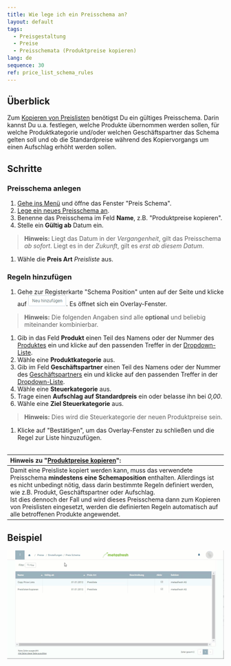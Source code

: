 ```yaml
---
title: Wie lege ich ein Preisschema an?
layout: default
tags:
  - Preisgestaltung
  - Preise
  - Preisschemata (Produktpreise kopieren)
lang: de
sequence: 30
ref: price_list_schema_rules
---
```


## Überblick
Zum [Kopieren von Preislisten](Preise_von_Preislistenversion_kopieren) benötigst Du ein gültiges Preisschema. Darin kannst Du u.a. festlegen, welche Produkte übernommen werden sollen, für welche Produktkategorie und/oder welchen Geschäftspartner das Schema gelten soll und ob die Standardpreise während des Kopiervorgangs um einen Aufschlag erhöht werden sollen.

## Schritte

### Preisschema anlegen
1. [Gehe ins Menü](Menu) und öffne das Fenster "Preis Schema".
1. [Lege ein neues Preisschema an](Neuer_Datensatz_Fenster_Webui).
1. Benenne das Preisschema im Feld **Name**, z.B. "Produktpreise kopieren".
1. Stelle ein **Gültig ab** Datum ein.
 >**Hinweis:** Liegt das Datum in der *Vergangenheit*, gilt das Preisschema *ab sofort*. Liegt es in der *Zukunft*, gilt es *erst ab diesem Datum*.

1. Wähle die **Preis Art** *Preisliste* aus.

### Regeln hinzufügen
1. Gehe zur Registerkarte "Schema Position" unten auf der Seite und klicke auf !["Neu hinzufügen"](assets/Neu_hinzufuegen_Button.png). Es öffnet sich ein Overlay-Fenster.
 >**Hinweis:** Die folgenden Angaben sind alle **optional** und beliebig miteinander kombinierbar.

1. Gib in das Feld **Produkt** einen Teil des Namens oder der Nummer des [Produktes](NeuesProdukt) ein und klicke auf den passenden Treffer in der [Dropdown-Liste](Keyboard_Shortcuts_Liste).
1. Wähle eine **Produktkategorie** aus.
1. Gib im Feld **Geschäftspartner** einen Teil des Namens oder der Nummer des [Geschäftspartners](Neuer_Geschaeftspartner) ein und klicke auf den passenden Treffer in der [Dropdown-Liste](Keyboard_Shortcuts_Liste).
1. Wähle eine **Steuerkategorie** aus.
1. Trage einen **Aufschlag auf Standardpreis** ein oder belasse ihn bei *0,00*.
1. Wähle eine **Ziel Steuerkategorie** aus.
 >**Hinweis:** Dies wird die Steuerkategorie der neuen Produktpreise sein.

1. Klicke auf "Bestätigen", um das Overlay-Fenster zu schließen und die Regel zur Liste hinzuzufügen.
<br><br>

| Hinweis zu "[Produktpreise kopieren](Preise_von_Preislistenversion_kopieren)": |
| :--- |
| Damit eine Preisliste kopiert werden kann, muss das verwendete Preisschema **mindestens eine Schemaposition** enthalten. Allerdings ist es nicht unbedingt nötig, dass darin bestimmte Regeln definiert werden, wie z.B. Produkt, Geschäftspartner oder Aufschlag.<br> Ist dies dennoch der Fall und wird dieses Preisschema dann zum Kopieren von Preislisten eingesetzt, werden die definierten Regeln automatisch auf alle betroffenen Produkte angewendet.|

## Beispiel
![](assets/Preisschema_Regeln.gif)
